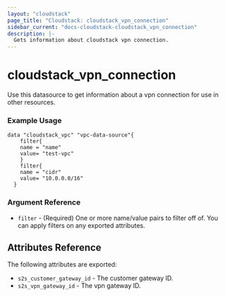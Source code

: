 ```yaml
---
layout: "cloudstack"
page_title: "Cloudstack: cloudstack_vpn_connection"
sidebar_current: "docs-cloudstack-cloudstack_vpn_connection"
description: |-
  Gets information about cloudstack vpn connection.
---
```


# cloudstack_vpn_connection

Use this datasource to get information about a vpn connection for use in other resources.

### Example Usage

```hcl
data "cloudstack_vpc" "vpc-data-source"{
    filter{
    name = "name"
    value= "test-vpc"
    }
    filter{
    name = "cidr"
    value= "10.0.0.0/16"
  }
```

### Argument Reference

* `filter` - (Required) One or more name/value pairs to filter off of. You can apply filters on any exported attributes.

## Attributes Reference

The following attributes are exported:

* `s2s_customer_gateway_id` - The customer gateway ID.
* `s2s_vpn_gateway_id` - The vpn gateway ID.